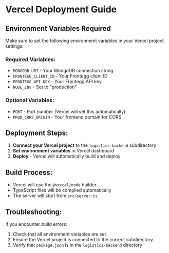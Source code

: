# Vercel Deployment Guide

## Environment Variables Required

Make sure to set the following environment variables in your Vercel project settings:

### Required Variables:
- `MONGODB_URI` - Your MongoDB connection string
- `FRONTEGG_CLIENT_ID` - Your Frontegg client ID
- `FRONTEGG_API_KEY` - Your Frontegg API key
- `NODE_ENV` - Set to "production"

### Optional Variables:
- `PORT` - Port number (Vercel will set this automatically)
- `PROD_CORS_ORIGIN` - Your frontend domain for CORS

## Deployment Steps:

1. **Connect your Vercel project** to the `logistics-backend` subdirectory
2. **Set environment variables** in Vercel dashboard
3. **Deploy** - Vercel will automatically build and deploy

## Build Process:

- Vercel will use the `@vercel/node` builder
- TypeScript files will be compiled automatically
- The server will start from `src/server.ts`

## Troubleshooting:

If you encounter build errors:
1. Check that all environment variables are set
2. Ensure the Vercel project is connected to the correct subdirectory
3. Verify that `package.json` is in the `logistics-backend` directory 